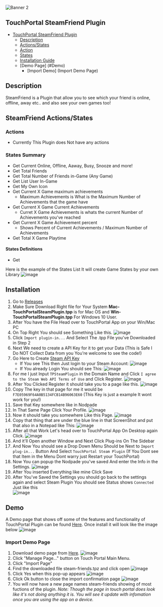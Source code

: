 ![Banner 2](https://github.com/cj2tech/TP-Steam-Friend-Plugin/blob/main/Images/Banners/Steam_Friends_by_Killer_Boss.gif)

## TouchPortal SteamFriend Plugin
- [TouchPortal SteamFriend Plugin](#TouchPortal-SteamFriend-Plugin)
  - [Description](#description)
  - [Actions/States](#SteamFriend-Actions/States)
  - [Action](#Actions)
  - [States](#States)
  - [Installation Guide](#Installation)
  - [Demo Page] (#Demo)
	- [Import Demo] (Import Demo Page)

## Description
SteamFriend is a Plugin that allow you to see which your friend is online, offline, away etc.. and also see your own games too!

## SteamFriend Actions/States
### Actions
 - Currently This Plugin does Not have any actions 

### States Summary
 - Get Current Online, Offline, Aaway, Busy, Snooze and more!
 - Get Total Friends
 - Get Total Number of Friends in-Game (Any Game)
 - Get List User In-Game
 - Get My Own Icon
 - Get Current X Game maximum achievements
   - Maximum Achievements is What is the Maximum Number of Achievements that the game have
 - Get Current X Game Current Achievements
   - Curret X Game Achievements is whats the current Number of Achievements you've reached 
 - Get Current X Game Achievement percent
   - Shows Percent of Current Achievements / Maximum Number of Achievements
 - Get Total X Game Playtime
 
 #### States Definitions
 - Get
 
 Here is the example of the States List It will create Game States by your own Library
 ![image](https://user-images.githubusercontent.com/55416314/120901307-d61c4f80-c5ee-11eb-8e92-7b65ce5e7a95.png)
 
 ## Installation
 1. Go to <a target="_blank" href="https://github.com/KillerBOSS2019/TP-Steam-Friend-Plugin/releases" > Releases </a>
 2. Make Sure Download Right file for Your System **Mac-TouchPortalSteamPlugin.tpp** is for Mac OS and **Win-TouchPortalSteamPlugin.tpp** For Windows 10 User.
 3. After You have the File Head over to TouchPortal App on your Win/Mac PC
 4. On Top Right You should see Something Like this.
![image](https://user-images.githubusercontent.com/55416314/120901464-ee409e80-c5ef-11eb-907e-fbafd58a8c59.png)
 6. Click `Import plugin-in...` And Select The .tpp File you've Downloaded in Step 2
 7. Next We need to create a API Key for it to get your Data (This is Safe I Do NOT Collect Data from you You're welcome to see the code!)
 8. Go Here to Create [Steam API Key](https://steamcommunity.com/dev/apikey)
    - If You see This then Just login to your Steam Account:
![image](https://user-images.githubusercontent.com/55416314/120901588-cd2c7d80-c5f0-11eb-82e1-00b482a9338b.png)
    - If You already Login You should see This:
![image](https://user-images.githubusercontent.com/55416314/120901648-154ba000-c5f1-11eb-90bb-80a5e2cd0803.png)
 9. For me I just Input `TPSteamPlugin` in the Domain Name and Click `I agree to the Steam Web API Terms of Use` and Click Register.
 ![image](https://github.com/cj2tech/TP-Steam-Friend-Plugin/blob/main/Images/Install/KeyRegister.png)
 10. After You Clicked Register it should take you to a page like this.
![image](https://github.com/cj2tech/TP-Steam-Friend-Plugin/blob/main/Images/Install/SteamKey.png)
 11. Copy The key in that page for me it would be `F7E05969F64A0B5134FCB14B96063E60` (This Key is just a example It wont work for you!)
 12. Save that Key somewhere like in Nodpade
 13. In That Same Page Click Your Profile.
![image](https://github.com/cj2tech/TP-Steam-Friend-Plugin/blob/main/Images/Install/SteamProfile.png)
 14. Now it should take you somewhere Like this Page.
![image](https://user-images.githubusercontent.com/55416314/120901880-32cd3980-c5f2-11eb-8176-3fa6e8d39a9c.png)
 15. Copy that thing that are under the blue line in that ScreenShot and put that also in a Notepad like This:
![image](https://github.com/cj2tech/TP-Steam-Friend-Plugin/blob/main/Images/Install/PluginIcon.png)
 16. After all that Work Let's head over to TouchPortal App On Desktop again Click.
![image](https://github.com/cj2tech/TP-Steam-Friend-Plugin/blob/main/Images/Install/PluginSetUp.gif)
 17. And it'll Open another Window and Next Click Plug-ins On The Sidebar
 18. And Now You should see a Drop Down Menu Should be Next to `Import plug-in...` Button And Select `TouchPortal Steam Plugin` (If You Dont see that Item in the Menu Dont warry just Restart your TouchPortal)
 19. Now You can popup the Nodpade you've saved And enter the Info in the Settings.
 ![image](https://user-images.githubusercontent.com/55416314/120902077-209fcb00-c5f3-11eb-9d50-ca5e808dcbc9.png)
 20. After You inserted Everything like mine Click Save
 21. After You've Saved the Settings you should go back to the settings again and select Steam Plugin You should see Status shows `Connected` Just like this <br>![image](https://user-images.githubusercontent.com/55416314/120902132-88eeac80-c5f3-11eb-88b4-b3ac73751907.png)

## Demo
A Demo page that shows off some of the features and functionality of TouchPortal Plugin can be found [Here](https://github.com/cj2tech/TP-Steam-Friend-Plugin/blob/main/Demo/steam-friends.tpz).
Once install it will look like the image below
![image](https://github.com/cj2tech/TP-Steam-Friend-Plugin/blob/main/Images/Demo/DemoDevice.png)

### Import Demo Page
 1. Download demo page from [Here](https://github.com/cj2tech/TP-Steam-Friend-Plugin/blob/main/Demo/steam-friends.tpz).
![image](https://github.com/cj2tech/TP-Steam-Friend-Plugin/blob/main/Images/Demo/ImportDemo.png)
 2. Click "Manage Page..." button on Touch Portal Main Menu. 
 3. Click "Import Page"
 4. Find the downloaded file steam-friends.tpz and click open
![image](https://github.com/cj2tech/TP-Steam-Friend-Plugin/blob/main/Images/Demo/ImportConfirm.png)
 5. Click Yes when this pop-up appears
![image](https://github.com/cj2tech/TP-Steam-Friend-Plugin/blob/main/Images/Demo/ImportSucces.png)
 6. Click Ok button to close the import confirmation page
![image](https://github.com/cj2tech/TP-Steam-Friend-Plugin/blob/main/Images/Demo/DemoPage.png)
 7. You will now have a new page names steam-friends showing of most fuctions of the plugin.
*Note: Though the page in touch portal does look like it's not doing anything it is. You will see it update with infomation once you are using the app on a device.*

